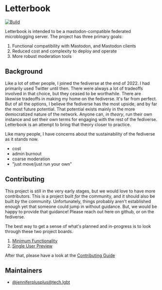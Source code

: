 # Letterbook

[![Build](https://github.com/Letterbook/Letterbook/actions/workflows/pull-request.yml/badge.svg?branch=main)](https://github.com/Letterbook/Letterbook/actions/workflows/pull-request.yml)

Letterbook is intended to be a mastodon-compatible federated microblogging server. The project has three primary goals:

1. Functional compatibility with Mastodon, and Mastodon clients
2. Reduced cost and complexity to deploy and operate
3. More robust moderation tools

## Background

Like a lot of other people, I joined the fediverse at the end of 2022. I had primarily used Twitter until then. There were always a lot of tradeoffs involved in that choice, but they ceased to be worthwhile. There are likewise tradeoffs in making my home on the fediverse. It's far from perfect. But of all the options, I believe the fediverse has the most upside, and by far the most future potential. That potential exists mainly in the more democratized nature of the network. Anyone can, *in theory*, run their own instance and set their own terms for engaging with the rest of the fediverse. Letterbook is an attempt to bring that theory closer to practice.

Like many people, I have concerns about the sustainability of the fediverse as it stands now.

* cost
* admin burnout
* coarse moderation
* "just move/just run your own"

## Contributing

This project is still in the very early stages, but we would love to have more contributors. This is a project built *for* the community, and it should also be built *by* the community. Unfortunately, things probably aren't established enough yet that someone could jump in without guidance. But, we would be happy to provide that guidance! Please reach out here on github, or on the fediverse.

The best way to get a sense of what's planned and in-progress is to look through these two project boards.

1. [Minimum Functionality](https://github.com/orgs/Letterbook/projects/1/views/2)
2. [Single User Preview](https://github.com/orgs/Letterbook/projects/5/views/2)

After that, please have a look at the [Contributing Guide](/CONTRIBUTING.md)

## Maintainers

* [@jenniferplusplus@tech.lgbt](https://tech.lgbt/@jenniferplusplus)
